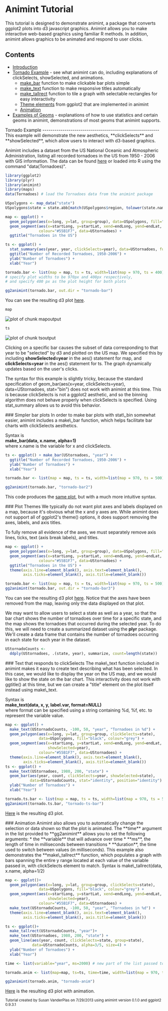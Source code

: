Animint Tutorial
========================================================

This tutorial is designed to demonstrate animint, a package that converts ggplot2 plots into d3 javascript graphics. Animint allows you to make interactive web-based graphics using familiar R methods. In addition, animint allows graphics to be animated and respond to user clicks.

Contents
---------------------------------------------------------
* [Introduction](index.html#intro)
* [Tornado Example](#tornadoes) - see what animint can do, including explanations of clickSelects, showSelected, and animations. 
  * [make\_bar](#makebar) function to make clickable bar plots simple
  * [make\_text](#maketext) function to make responsive titles automatically
  * [make\_tallrect](#maketallrect) function to tile a graph with selectable rectangles for easy interactivity
  * [Theme elements](#themes) from ggplot2 that are implemented in animint
  * [Animation](#animation) 
* [Examples of Geoms](geoms.html) - explanations of how to use statistics and certain geoms in animint, demonstrations of most geoms that animint supports. 

<a name="tornadoes"/>
Tornado Example
----------------------------------------------------------
This example will demonstrate the new aesthetics, **clickSelects** and **showSelected**, which allow users to interact with d3-based graphics. 

Animint includes a dataset from the US National Oceanic and Atmospheric Administration, listing all recorded tornadoes in the US from 1950 - 2006 with GIS information. The data can be found [here](http://www.spc.noaa.gov/wcm/#data) or loaded into R using the command "data(Tornadoes)". 





```r
library(ggplot2)
library(plyr)
library(animint)
library(maps)
data(Tornadoes) # load the Tornadoes data from the animint package

USpolygons <- map_data("state")
USpolygons$state = state.abb[match(USpolygons$region, tolower(state.name))]

map <- ggplot() + 
  geom_polygon(aes(x=long, y=lat, group=group), data=USpolygons, fill="black", colour="grey") +
  geom_segment(aes(x=startLong, y=startLat, xend=endLong, yend=endLat, showSelected=year), 
               colour="#55B1F7", data=UStornadoes) +
  ggtitle("Tornadoes in the US")

ts <- ggplot() + 
  stat_summary(aes(year, year, clickSelects=year), data=UStornadoes, fun.y=length, geom="bar") + 
  ggtitle("Number of Recorded Tornadoes, 1950-2006") + 
  ylab("Number of Tornadoes") + 
  xlab("Year")

tornado.bar <- list(map = map, ts = ts, width=list(map = 970, ts = 400),  height=list(400)) 
# specify plot widths to be 970px and 400px respectively, 
# and specify 400 px as the plot height for both plots

gg2animint(tornado.bar, out.dir = "tornado-bar")
```

You can see the resulting d3 plot [here](tornado-bar/index.html). 

```r
map
```

![plot of chunk mapoutput](figure/mapoutput.png) 


```r
ts
```

![plot of chunk tsoutput](figure/tsoutput.png) 


Clicking on a specific bar causes the subset of data corresponding to that year to be "selected" by d3 and plotted on the US map. We specified this by including **showSelected=year** in the aes() statement for map, and **clickSelects=year** in the aes() statement for ts. The graph dynamically updates based on the user's clicks. 

The syntax for this example is slightly tricky, because the standard specification of geom\_bar(aes(x=year, clickSelects=year), data=UStornadoes, stat="bin") does not work with animint at this time. This is because clickSelects is not a ggplot2 aesthetic, and so the binning algorithm does not behave properly when clickSelects is specified. Using stat\_summary allows us to avoid this behavior. 

<a name="makebar"/>
### Simpler bar plots
In order to make bar plots with stat\_bin somewhat easier, animint includes a make\_bar function, which helps facilitate bar charts with clickSelects aesthetics. 

Syntax is  
**make\_bar(data, x.name, alpha=1)**  
where x.name is the variable for x and clickSelects. 


```r
ts <- ggplot() + make_bar(UStornadoes, "year") + 
  ggtitle("Number of Recorded Tornadoes, 1950-2006") + 
  ylab("Number of Tornadoes") + 
  xlab("Year")

tornado.bar <- list(map = map, ts = ts, width=list(map = 970, ts = 500),  height=list(500)) 

gg2animint(tornado.bar, "tornado-bar2")
```

This code produces the [same plot](tornado-bar2/index.html), but with a much more intuitive syntax. 

<a name="themes"/>
### Plot Themes
We typically do not want plot axes and labels displayed on a map, because it's obvious what the x and y axes are. While animint does not support all of ggplot2's theme() options, it does support removing the axes, labels, and axis titles. 

To fully remove all evidence of the axes, we must separately remove axis lines, ticks, text (axis break labels), and titles. 

```r
map <- ggplot() + 
  geom_polygon(aes(x=long, y=lat, group=group), data=USpolygons, fill="black", colour="grey") +
  geom_segment(aes(x=startLong, y=startLat, xend=endLong, yend=endLat, showSelected=year), 
               colour="#55B1F7", data=UStornadoes) +
  ggtitle("Tornadoes in the US") + 
  theme(axis.line=element_blank(), axis.text=element_blank(), 
        axis.ticks=element_blank(), axis.title=element_blank())

tornado.bar <- list(map = map, ts = ts, width=list(map = 970, ts = 500),  height=list(500)) 
gg2animint(tornado.bar, out.dir = "tornado-bar3")
```

You can see the resulting d3 plot [here](tornado-bar3/index.html). Notice that the axes have been removed from the map, leaving only the data displayed on that plot. 


We may want to allow users to select a state as well as a year, so that the bar chart shows the number of tornadoes over time for a specific state, and the map shows the tornadoes that occurred during the selected year. To do this, we will need to create a summarized dataset using the **plyr** package. We'll create a data frame that contains the number of tornadoes occurring in each state for each year in the dataset. 

```r
UStornadoCounts <-
  ddply(UStornadoes, .(state, year), summarize, count=length(state))
```

<a name="maketext"/>
### Text that responds to clickSelects
The make\_text function included in animint makes it easy to create text describing what has been selected. In this case, we would like to display the year on the US map, and we would like to show the state on the bar chart. This interactivity does not work with ggtitle() at this time, but we can create a "title" element on the plot itself instead using make\_text.  

Syntax is  
**make\_text(data, x, y, label.var, format=NULL)**  
where format can be specified using a string containing %d, %f, etc. to represent the variable value.

```r
map <- ggplot() + 
  make_text(UStornadoCounts, -100, 50, "year", "Tornadoes in %d") +
  geom_polygon(aes(x=long, y=lat, group=group, clickSelects=state),
               data=USpolygons, fill="black", colour="grey") +
  geom_segment(aes(x=startLong, y=startLat, xend=endLong, yend=endLat,
                   showSelected=year),
               colour="#55B1F7", data=UStornadoes) + 
  theme(axis.line=element_blank(), axis.text=element_blank(), 
        axis.ticks=element_blank(), axis.title=element_blank())
ts <- ggplot() + 
  make_text(UStornadoes, 1980, 200, "state") +
  geom_bar(aes(year, count, clickSelects=year, showSelected=state),
           data=UStornadoCounts, stat="identity", position="identity") + 
  ylab("Number of Tornadoes") + 
  xlab("Year")

tornado.ts.bar <- list(map = map, ts = ts, width=list(map = 970, ts = 500),  height=list(500)) 
gg2animint(tornado.ts.bar, "tornado-ts-bar")
```

[Here](tornado-ts-bar/index.html) is the resulting d3 plot.

<a name="animation"/>
### Animation
Animint also allows you to automatically change the selection or data shown so that the plot is animated. The **time** argument in the list provided to **gg2animint** allows you to set the following arguments: 
* the **variable** that will advance over time
* **ms**, the length of time in milliseconds between transitions
* **duration**, the time used to switch between values (in milliseconds).

<a name="maketallrect"/>
This example also demonstrates the **make\_tallrect** function, which populates a graph with bars spanning the entire y range located at each value of the variable passed in, with clickSelects element to match. Syntax is  
make\_tallrect(data, x.name, alpha=1/2)


```r
map <- ggplot()+
  geom_polygon(aes(x=long, y=lat, group=group, clickSelects=state),
               data=USpolygons, fill="black", colour="grey") +
  geom_segment(aes(x=startLong, y=startLat, xend=endLong, yend=endLat,
                   showSelected=year),
               colour="#55B1F7", data=UStornadoes) + 
  make_text(UStornadoCounts, -100, 50, "year", "Tornadoes in %d") +
  theme(axis.line=element_blank(), axis.text=element_blank(), 
        axis.ticks=element_blank(), axis.title=element_blank())

ts <- ggplot()+
  make_tallrect(UStornadoCounts, "year")+
  make_text(UStornadoes, 1980, 200, "state") +
  geom_line(aes(year, count, clickSelects=state, group=state),
            data=UStornadoCounts, alpha=3/5, size=4) + 
  ylab("Number of Tornadoes") + 
  xlab("Year")

time <- list(variable="year", ms=2000) # new part of the list passed to gg2animint().

tornado.anim <- list(map=map, ts=ts, time=time, width=list(map = 970, ts = 400),  height=list(400)) # pass the time object in as another object in the main list. 

gg2animint(tornado.anim, "tornado-anim")
```


[Here](tornado-anim/index.html) is the resulting d3 plot with animation.

<sub>Tutorial created by Susan VanderPlas on 7/29/2013 using animint version 0.1.0 and ggplot2 0.9.3.1</sub>
